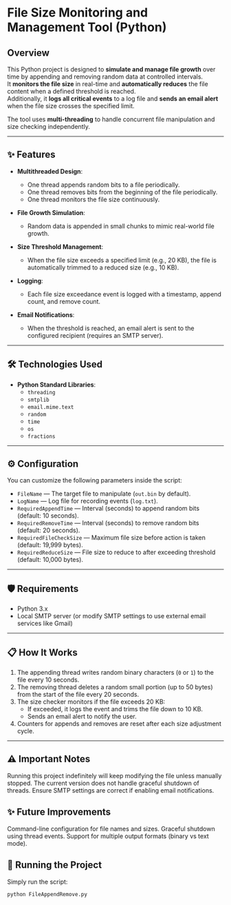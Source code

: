 # File Size Monitoring and Management Tool (Python)

## Overview

This Python project is designed to **simulate and manage file growth** over time by appending and removing random data at controlled intervals.  
It **monitors the file size** in real-time and **automatically reduces** the file content when a defined threshold is reached.  
Additionally, it **logs all critical events** to a log file and **sends an email alert** when the file size crosses the specified limit.

The tool uses **multi-threading** to handle concurrent file manipulation and size checking independently.

---

## ✨ Features

- **Multithreaded Design**:
  - One thread appends random bits to a file periodically.
  - One thread removes bits from the beginning of the file periodically.
  - One thread monitors the file size continuously.
  
- **File Growth Simulation**:
  - Random data is appended in small chunks to mimic real-world file growth.

- **Size Threshold Management**:
  - When the file size exceeds a specified limit (e.g., 20 KB), the file is automatically trimmed to a reduced size (e.g., 10 KB).

- **Logging**:
  - Each file size exceedance event is logged with a timestamp, append count, and remove count.

- **Email Notifications**:
  - When the threshold is reached, an email alert is sent to the configured recipient (requires an SMTP server).

---

## 🛠 Technologies Used

- **Python Standard Libraries**:
  - `threading`
  - `smtplib`
  - `email.mime.text`
  - `random`
  - `time`
  - `os`
  - `fractions`

---

## ⚙️ Configuration

You can customize the following parameters inside the script:

- `FileName` — The target file to manipulate (`out.bin` by default).
- `LogName` — Log file for recording events (`log.txt`).
- `RequiredAppendTime` — Interval (seconds) to append random bits (default: 10 seconds).
- `RequiredRemoveTime` — Interval (seconds) to remove random bits (default: 20 seconds).
- `RequiredFileCheckSize` — Maximum file size before action is taken (default: 19,999 bytes).
- `RequiredReduceSize` — File size to reduce to after exceeding threshold (default: 10,000 bytes).

---

## 🛡 Requirements

- Python 3.x
- Local SMTP server (or modify SMTP settings to use external email services like Gmail)

---

## 📋 How It Works

1. The appending thread writes random binary characters (`0` or `1`) to the file every 10 seconds.
2. The removing thread deletes a random small portion (up to 50 bytes) from the start of the file every 20 seconds.
3. The size checker monitors if the file exceeds 20 KB:
   - If exceeded, it logs the event and trims the file down to 10 KB.
   - Sends an email alert to notify the user.
4. Counters for appends and removes are reset after each size adjustment cycle.

---

## ⚠️ Important Notes

Running this project indefinitely will keep modifying the file unless manually stopped.
The current version does not handle graceful shutdown of threads.
Ensure SMTP settings are correct if enabling email notifications.

## ✨ Future Improvements

Command-line configuration for file names and sizes.
Graceful shutdown using thread events.
Support for multiple output formats (binary vs text mode).

## 🚀 Running the Project

Simply run the script:

```bash
python FileAppendRemove.py
